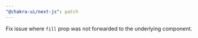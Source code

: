 ```yaml
---
"@chakra-ui/next-js": patch
---
```


Fix issue where `fill` prop was not forwarded to the underlying component.
